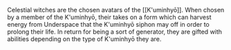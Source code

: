 Celestial witches are the chosen avatars of the [[K'uminhyō]]. When chosen by a member of the K'uminhyō, their takes on a form which can harvest energy from Underspace that the K'uminhyō siphon may off in order to prolong their life. In return for being a sort of generator, they are gifted with abilities depending on the type of K'uminhyō they are.